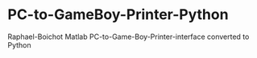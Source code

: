 # PC-to-GameBoy-Printer-Python
Raphael-Boichot Matlab PC-to-Game-Boy-Printer-interface converted to Python
